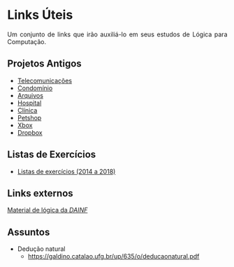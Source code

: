 # Links Úteis #

<p align="justify">Um conjunto de links que irão auxiliá-lo em seus estudos de Lógica para Computação.</p>

## Projetos Antigos ##

  - [Telecomunicações](https://github.com/emanueljoivo/UsingAlloyAnalyzer)
  - [Condomínio](https://github.com/SpinnelSun/ProjetoAlloy)
  - [Arquivos](https://github.com/AndersonVidal/ProjetoAlloy)
  - [Hospital](https://github.com/FannyVieira/projeto-alloy)
  - [Clínica](https://github.com/hericlesme/ProjetoAlloy)
  - [Petshop](https://github.com/jessesouza21/ProjetoLogica)
  - [Xbox](https://github.com/jadsonluan/sistema-xbox-alloy)
  - [Dropbox](https://github.com/hadrizia/ProjetoAlloy)

## Listas de Exercícios 
- [Listas de exercícios (2014 a 2018)](https://sites.google.com/site/logicamatematicaufcg/listas-de-exercicios)


## Links externos

[Material de lógica da *DAINF*](http://www.dainf.ct.utfpr.edu.br/~adolfo/Disciplinas/LogicaParaComputacao_novo/)

## Assuntos 

- Dedução natural
  - https://galdino.catalao.ufg.br/up/635/o/deducaonatural.pdf
  